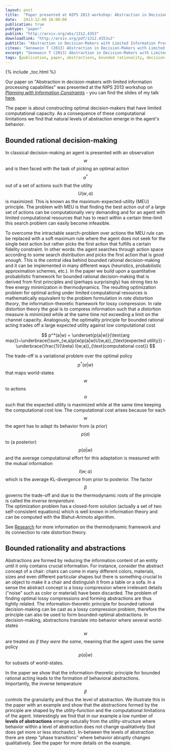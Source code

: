 ```yaml
---
layout: post
title:  "Paper presented at NIPS 2013 workshop: Abstraction in Decision-Makers with Limited Information Processing Capabilities"
date:   2013-12-09 16:00:00
publication: true
pubtype: "paper"
publink: "http://arxiv.org/abs/1312.4353"
downloadlink: "http://arxiv.org/pdf/1312.4353v2"
pubtitle: "Abstraction in Decision-Makers with Limited Information Processing Capabilities"
citeas: "Genewein T (2013) Abstraction in Decision-Makers with Limited Information Processing Capabilities, NIPS 2013 workshop on Planning with Information Constraints"
excerpt: "Genewein T (2013) Abstraction in Decision-Makers with Limited Information Processing Capabilities."
tags: [publication, paper, abstractions, bounded rationality, decision-making, free energy]
---
```

{% include _toc.html %}

Our paper on "Abstraction in decision-makers with limited information processing capabilities" was presented at the NIPS 2013 workshop on [*Planning with Information Constraints*](https://old.nips.cc/Conferences/2013/Program/event.php?ID=3723) - you can find the slides of my talk [here](/Talk-NIPS-workshop-abstractions/).

The paper is about constructing optimal decision-makers that have limited computational capacity. As a consequence of these computational limitations we find that natural levels of abstraction emerge in the agent's behavior.

## Bounded rational decision-making
In classical decision-making an agent is presented with an observation $$w$$ and is then faced with the task of picking an optimal action $$a^*$$ out of a set of actions such that the utility $$U(w,a)$$ is maximized. This is known as the maximum-expected-utility (MEU) principle. The problem with MEU is that finding the best action out of a large set of actions can be computationally very demanding and for an agent with limited computational resources that has to react within a certain time-limit this search problem can easily become infeasible.

To overcome the intractable search-problem over actions the MEU rule can be replaced with a soft maximum rule where the agent does not seek for the single best action but rather picks the first action that fulfills a certain fidelity constraint. In other words: the agent searches through action space according to some search distribution and picks the first action that is *good enough*. This is the central idea behind bounded rational decision-making and it can be implemented in many different ways (heuristics, probabilistic approximation schemes, etc.). In the paper we build upon a quantitative probabilistic framework for bounded rational decision-making that is derived from first principles and (perhaps surprisingly) has strong ties to free energy minimization in thermodynamics. The resulting optimization problem for optimal acting under limited computational resources is mathematically equivalent to the problem formulation in *rate distortion theory*, the information-theoretic framework for lossy compression. In rate distortion theory the goal is to compress information such that a distortion measure is minimized while at the same time not exceeding a limit on the channel capacity. Analogously, the optimality principle for bounded rational acting trades off a large expected utility against low computational cost

$$
p^*(a|w) = \underset{p(a|w)}{\text{arg max}}~\underbrace{\sum_{w,a}p(w)p(a|w)U(w,a)}_{\text{expected utility}} - \underbrace{\frac{1}{\beta} I(w;a)}_{\text{computational cost}}
$$

The trade-off is a variational problem over the optimal policy $$p^*(a|w)$$ that maps world-states $$w$$ to actions $$a$$ such that the expected utility is maximized while at the same time keeping the computational cost low. The computational cost arises because for each $$w$$ the agent has to adapt its behavior from (a prior) $$p(a)$$ to (a posterior) $$p(a|w)$$ and the average computational effort for this adaptation is measured with the mutual information $$I(w;a)$$ which is the average KL-divergence from prior to posterior. The factor $$\beta$$ governs the trade-off and due to the thermodynamic roots of the principle is called the *inverse temperature*.  
The optimization problem has a closed-form solution (actually a set of two self-consistent equations) which is well known in information theory and can be computed with the Blahut-Arimoto algorithm.

See [Research](/Research/) for more information on the thermodynamic framework and its connection to rate distortion theory.


## Bounded rationality and abstractions
Abstractions are formed by reducing the information content of an entity until it only contains crucial information. For instance, consider the abstract concept of a chair: chairs can come in many different colors, materials, sizes and even different particular shapes but there is something crucial to an object to make it a chair and distinguish it from a table or a sofa. In a sense the abstract concept is a lossy compression where irrelevant details ("noise" such as color or material) have been discarded. The problem of finding optimal lossy compressions and forming abstractions are thus tightly related. The information-theoretic principle for bounded rational decision-making can be cast as a lossy compression problem, therefore the principle can also be used to form bounded-optimal abstractions. In decision-making, abstractions translate into behavior where several world-states $$w$$ are treated *as if they were the same*, meaning that the agent uses the same policy $$p(a|w)$$ for subsets of world-states.

In the paper we show that the information-theoretic principle for bounded rational acting leads to the formation of behavioral abstractions. Importantly, the inverse temperature $$\beta$$ controls the granularity and thus the level of abstraction. We illustrate this in the paper with an example and show that the abstractions formed by the principle are shaped by the utility-function and the computational limitations of the agent. Interestingly we find that in our example a low number of **levels of abstractions** emerge naturally from the utility-structure where behavior within a level of abstraction does not change qualitatively (but does get more or less stochastic). In-between the levels of abstraction there are steep "phase transitions" where behavior abruptly changes qualitatively. See the paper for more details on the example.
